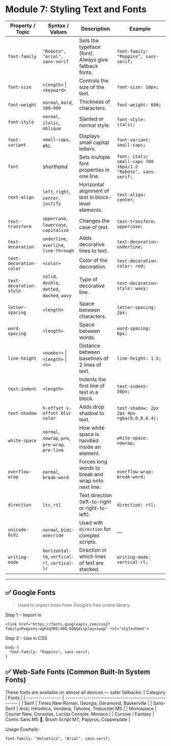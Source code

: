 # Module 7: Styling Text and Fonts

| **Property / Topic**    | **Syntax / Values**                               | **Description**                                       | **Example**                                                  |
| ----------------------- | ------------------------------------------------- | ----------------------------------------------------- | ------------------------------------------------------------ |
| `font-family`           | `"Roboto", "Arial", sans-serif`                   | Sets the typeface (font). Always give fallback fonts. | `font-family: "Poppins", sans-serif;`                        |
| `font-size`             | `<length>` \| `<keyword>`                         | Controls the size of the text.                        | `font-size: 18px;`                                           |
| `font-weight`           | `normal`, `bold`, `100–900`                       | Thickness of characters.                              | `font-weight: 600;`                                          |
| `font-style`            | `normal`, `italic`, `oblique`                     | Slanted or normal style.                              | `font-style: italic;`                                        |
| `font-variant`          | `small-caps`, etc.                                | Displays small capital letters.                       | `font-variant: small-caps;`                                  |
| `font`                  | _shorthand_                                       | Sets multiple font properties in one line.            | `font: italic small-caps 700 16px/1.2 "Roboto", sans-serif;` |
| `text-align`            | `left`, `right`, `center`, `justify`              | Horizontal alignment of text in block-level elements. | `text-align: center;`                                        |
| `text-transform`        | `uppercase`, `lowercase`, `capitalize`            | Changes the case of text.                             | `text-transform: uppercase;`                                 |
| `text-decoration`       | `underline`, `overline`, `line-through`           | Adds decorative lines to text.                        | `text-decoration: underline;`                                |
| `text-decoration-color` | `<color>`                                         | Color of the decoration.                              | `text-decoration-color: red;`                                |
| `text-decoration-style` | `solid`, `double`, `dotted`, `dashed`, `wavy`     | Type of decorative line.                              | `text-decoration-style: wavy;`                               |
| `letter-spacing`        | `<length>`                                        | Space between characters.                             | `letter-spacing: 2px;`                                       |
| `word-spacing`          | `<length>`                                        | Space between words.                                  | `word-spacing: 6px;`                                         |
| `line-height`           | `<number>` \| `<length>` \| `<%>`                 | Distance between baselines of 2 lines of text.        | `line-height: 1.5;`                                          |
| `text-indent`           | `<length>`                                        | Indents the first line of text in a block.            | `text-indent: 50px;`                                         |
| `text-shadow`           | `h-offset v-offset blur color`                    | Adds drop shadow to text.                             | `text-shadow: 2px 2px 4px rgba(0,0,0,0.4);`                  |
| `white-space`           | `normal`, `nowrap`, `pre`, `pre-wrap`, `pre-line` | How white space is handled inside an element.         | `white-space: nowrap;`                                       |
| `overflow-wrap`         | `normal`, `break-word`                            | Forces long words to break and wrap onto next line.   | `overflow-wrap: break-word;`                                 |
| `direction`             | `ltr`, `rtl`                                      | Text direction (left-to-right or right-to-left).      | `direction: rtl;`                                            |
| `unicode-bidi`          | `normal`, `bidi-override`                         | Used with `direction` for complex scripts.            | —                                                            |
| `writing-mode`          | `horizontal-tb`, `vertical-rl`, `vertical-lr`     | Direction in which lines of text are stacked.         | `writing-mode: vertical-rl;`                                 |

---

## ✅ Google Fonts

> Used to import fonts from Google’s free online library.

Step 1 – Import in <head>

```
<link href="https://fonts.googleapis.com/css2?family=Poppins:wght@300;400;600&display=swap" rel="stylesheet">

```

Step 2 – Use in CSS

```
body {
  font-family: "Poppins", sans-serif;
}

```

## ✅ Web-Safe Fonts (Common Built-In System Fonts)

These fonts are available on almost all devices — safer fallbacks:
| Category | Fonts |
| ----------------- | ------------------------------------------------------- |
| Serif | Times New Roman, Georgia, Garamond, Baskerville |
| Sans-Serif | Arial, Helvetica, Verdana, Tahoma, Trebuchet MS |
| Monospace | Courier New, Consolas, Lucida Console, Monaco |
| Cursive / Fantasy | Comic Sans MS 🙈, Brush Script MT, Papyrus, Copperplate |

Usage Example:

```
font-family: "Helvetica", "Arial", sans-serif;

```
